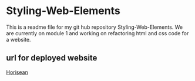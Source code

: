 # Styling-Web-Elements

This is a readme file for my git hub repository Styling-Web-Elements. We are currently on module 1 and working on refactoring html and css code for a website. 

## url for deployed website
[Horisean](https://soulreaper077.github.io/Styling-web-elements/)
